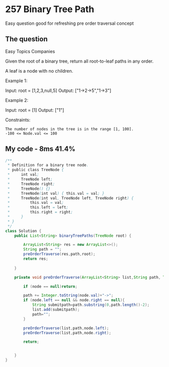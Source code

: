 # 257 Binary Tree Path

Easy question good for refreshing pre order traversal concept

## The question

Easy
Topics
Companies

Given the root of a binary tree, return all root-to-leaf paths in any order.

A leaf is a node with no children.

 

Example 1:

Input: root = [1,2,3,null,5]
Output: ["1->2->5","1->3"]

Example 2:

Input: root = [1]
Output: ["1"]

 

Constraints:

    The number of nodes in the tree is in the range [1, 100].
    -100 <= Node.val <= 100


## My code - 8ms 41.4%

```java
/**
 * Definition for a binary tree node.
 * public class TreeNode {
 *     int val;
 *     TreeNode left;
 *     TreeNode right;
 *     TreeNode() {}
 *     TreeNode(int val) { this.val = val; }
 *     TreeNode(int val, TreeNode left, TreeNode right) {
 *         this.val = val;
 *         this.left = left;
 *         this.right = right;
 *     }
 * }
 */
class Solution {
    public List<String> binaryTreePaths(TreeNode root) {

        ArrayList<String> res = new ArrayList<>();
        String path = "";
        preOrderTraverse(res,path,root);
        return res;
        
    }

    private void preOrderTraverse(ArrayList<String> list,String path, TreeNode node){

        if (node == null)return;

        path += Integer.toString(node.val)+"->";
        if (node.left == null && node.right == null){
            String submitpath=path.substring(0,path.length()-2);
            list.add(submitpath);
            path="";
        }

        preOrderTraverse(list,path,node.left);
        preOrderTraverse(list,path,node.right);

        return;


    }
}


```